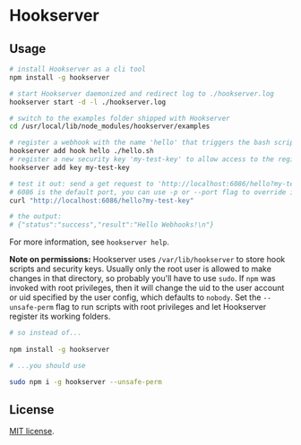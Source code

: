 # Hookserver

## Usage

```sh
# install Hookserver as a cli tool
npm install -g hookserver

# start Hookserver daemonized and redirect log to ./hookserver.log
hookserver start -d -l ./hookserver.log

# switch to the examples folder shipped with Hookserver
cd /usr/local/lib/node_modules/hookserver/examples  

# register a webhook with the name 'hello' that triggers the bash script found at './hello.sh' to executed
hookserver add hook hello ./hello.sh
# register a new security key 'my-test-key' to allow access to the registered webhooks via http requests
hookserver add key my-test-key

# test it out: send a get request to 'http://localhost:6086/hello?my-test-key'
# 6086 is the default port, you can use -p or --port flag to override it
curl "http://localhost:6086/hello?my-test-key"

# the output:
# {"status":"success","result":"Hello Webhooks!\n"}
```

For more information, see `hookserver help`.

**Note on permissions:** 
Hookserver uses `/var/lib/hookserver` to store hook scripts and security keys.
Usually only the root user is allowed to make changes in that directory, so probably you'll have to use `sudo`.
If `npm` was invoked with root privileges, then it will change the uid to the user account or uid specified by the user config, which defaults to `nobody`. 
Set the `--unsafe-perm` flag to run scripts with root privileges and let Hookserver register its working folders.

```sh
# so instead of...
 
npm install -g hookserver

# ...you should use

sudo npm i -g hookserver --unsafe-perm
```

## License

[MIT license](https://github.com/schwarzkopfb/hookserver/blob/master/LICENSE).